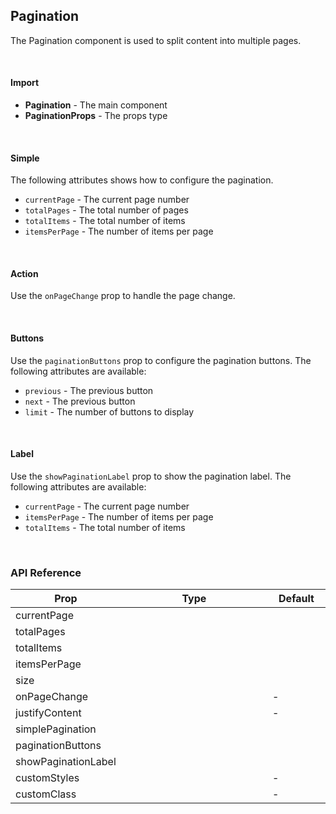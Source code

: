 ## Pagination

The Pagination component is used to split content into multiple pages.

<div><LeSourceButton url="https://github.com/hiimlex/leux/tree/main/src/components/Pagination"></LeSourceButton></div>

<br />

#### Import

<div>
<PaginationImportPreview>
</PaginationImportPreview>
</div>

- **Pagination** - The main component
- **PaginationProps** - The props type

<br />

#### Simple

The following attributes shows how to configure the pagination.

- `currentPage` - The current page number
- `totalPages` - The total number of pages
- `totalItems` - The total number of items
- `itemsPerPage` - The number of items per page

<div>
<PaginationConfigurationPreview>
</PaginationConfigurationPreview>
</div>

<br />

#### Action

Use the `onPageChange` prop to handle the page change.

<div>
<PaginationActionPreview>
</PaginationActionPreview>
</div>

<br />

#### Buttons

Use the `paginationButtons` prop to configure the pagination buttons. The following attributes are available:

- `previous` - The previous button
- `next` - The previous button
- `limit` - The number of buttons to display

<div>
<PaginationButtonsPreview>
</PaginationButtonsPreview>
</div>

<br />

#### Label

Use the `showPaginationLabel` prop to show the pagination label. The following attributes are available:

- `currentPage` - The current page number
- `itemsPerPage` - The number of items per page
- `totalItems` - The total number of items

<div>
<PaginationLabelPreview>
</PaginationLabelPreview>
</div>

<br />

### API Reference

<div>
<table>
<thead>
<tr>
<th width="20%">Prop</td>
<th width="60%">Type</td>
<th width="20%">Default</td>
</tr>
</thead>
<tbody>
<tr>
<td>currentPage</td>
<td><LeHighlighter language="tsx" code="number" style="soft" copy="off"></LeHighlighter></td>
<td><LeHighlighter language="tsx" code="0" style="soft" copy="off"></LeHighlighter></td>
</tr>
<tr>
<td>totalPages</td>
<td><LeHighlighter language="tsx" code="number" style="soft" copy="off"></LeHighlighter></td>
<td><LeHighlighter language="tsx" code="0" style="soft" copy="off"></LeHighlighter></td>
</tr>
<tr>
<td>totalItems</td>
<td><LeHighlighter language="tsx" code="number" style="soft" copy="off"></LeHighlighter></td>
<td><LeHighlighter language="tsx" code="0" style="soft" copy="off"></LeHighlighter></td>
</tr>
<tr>
<tr>
<td>itemsPerPage</td>
<td><LeHighlighter language="tsx" code="number" style="soft" copy="off"></LeHighlighter></td>
<td><LeHighlighter language="tsx" code="0" style="soft" copy="off"></LeHighlighter></td>
</tr>
<tr>
<td>size</td>
<td><LeHighlighter language="tsx" code="'small' | 'medium' | 'large'" style="soft" copy="'off'"></LeHighlighter></td>
<td><LeHighlighter language="tsx" code="'medium'" style="soft" copy="'off'"></LeHighlighter></td>
</tr>
<tr>
<td>onPageChange</td>
<td><LeHighlighter language="tsx" code="(page: number) => void" style="soft" copy="off"></LeHighlighter></td>
<td>-</td>
</tr>
<tr>
<td>justifyContent</td>
<td><LeHighlighter language="tsx" code="React.CSSProperties['justifyContent']" style="soft" copy="off"></LeHighlighter></td>
<td>-</td>
</tr>
<tr>
<td>simplePagination</td>
<td><LeHighlighter language="tsx" code="boolean" style="soft" copy="off"></LeHighlighter></td>
<td><LeHighlighter language="tsx" code="true" style="soft" copy="off"></LeHighlighter></td>
</tr>
<tr>
<td>paginationButtons</td>
<td><LeHighlighter language="tsx" code="PaginationButtons | {
	previous?: boolean;
	next?: boolean;
	limit?: number;
};" style="soft" copy="off"></LeHighlighter></td>
<td><LeHighlighter language="tsx" code="{ previous: true, { next: true }" style="soft" copy="off"></LeHighlighter></td>
</tr>
<tr>
<td>showPaginationLabel</td>
<td><LeHighlighter language="tsx" code="PaginationLabel | (props: {
	currentPage: number;
	totalItems: number;
	itemsPerPage: number;
}) => string;" style="soft" copy="off"></LeHighlighter></td>
<td><LeHighlighter language="tsx" code="{ previous: true, { next: true }" style="soft" copy="off"></LeHighlighter></td>
</tr>
<tr>
<td>customStyles</td>
<td><LeHighlighter language="tsx" code="React.CSSProperties" style="soft" copy="off"></LeHighlighter></td>
<td>-</td>
</tr>
<tr>
<td>customClass</td>
<td><LeHighlighter language="tsx" code="string" style="soft" copy="off"></LeHighlighter></td>
<td>-</td>
</tr>
</tbody>
</table>
</div>

<br />
